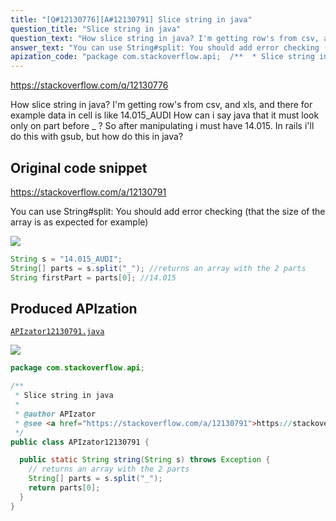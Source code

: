 ```yaml
---
title: "[Q#12130776][A#12130791] Slice string in java"
question_title: "Slice string in java"
question_text: "How slice string in java? I'm getting row's from csv, and xls, and there for example data in cell is like 14.015_AUDI How can i say java that it must look only on part before _ ? So after manipulating i must have 14.015. In rails i'll do this with gsub, but how do this in java?"
answer_text: "You can use String#split: You should add error checking (that the size of the array is as expected for example)"
apization_code: "package com.stackoverflow.api;  /**  * Slice string in java  *  * @author APIzator  * @see <a href=\"https://stackoverflow.com/a/12130791\">https://stackoverflow.com/a/12130791</a>  */ public class APIzator12130791 {    public static String string(String s) throws Exception {     // returns an array with the 2 parts     String[] parts = s.split(\"_\");     return parts[0];   } }"
---
```


https://stackoverflow.com/q/12130776

How slice string in java? I&#x27;m getting row&#x27;s from csv, and xls, and there for example data in cell is like
14.015_AUDI
How can i say java that it must look only on part before _ ? So after manipulating i must have 14.015. In rails i&#x27;ll do this with gsub, but how do this in java?



## Original code snippet

https://stackoverflow.com/a/12130791

You can use String#split:
You should add error checking (that the size of the array is as expected for example)

<div class="code-logo"><img src="/stackoverflow.png" /></div>

```java
String s = "14.015_AUDI";
String[] parts = s.split("_"); //returns an array with the 2 parts
String firstPart = parts[0]; //14.015
```

## Produced APIzation

[`APIzator12130791.java`](https://github.com/pasqualesalza/apization/raw/main/data/search/APIzator12130791.java)

<div class="code-logo"><img src="/apizator.png" /></div>

```java
package com.stackoverflow.api;

/**
 * Slice string in java
 *
 * @author APIzator
 * @see <a href="https://stackoverflow.com/a/12130791">https://stackoverflow.com/a/12130791</a>
 */
public class APIzator12130791 {

  public static String string(String s) throws Exception {
    // returns an array with the 2 parts
    String[] parts = s.split("_");
    return parts[0];
  }
}

```